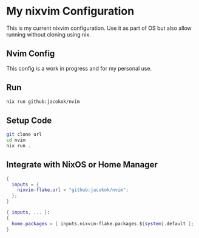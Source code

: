 # My nixvim Configuration

This is my current nixvim configuration. Use it as part of OS but also allow running without cloning using nix.

## Nvim Config

This config is a work in progress and for my personal use.

## Run

```bash
nix run github:jacokok/nvim
```

## Setup Code

```bash
git clone url
cd nvim
nix run .
```

## Integrate with NixOS or Home Manager

```nix
{
  inputs = {
    nixvim-flake.url = "github:jacokok/nvim";
  };
}
```

```nix
{ inputs, ... }:
{
  home.packages = [ inputs.nixvim-flake.packages.${system}.default ];
}
```
